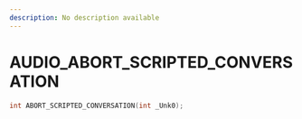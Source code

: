 ```yaml
---
description: No description available 
---
```


# AUDIO\_ABORT_SCRIPTED_CONVERSATION

```cpp
int ABORT_SCRIPTED_CONVERSATION(int _Unk0);
```